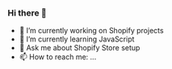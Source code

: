 ### Hi there 👋



- 🔭 I’m currently working on Shopify projects
- 🌱 I’m currently learning JavaScript
- 💬 Ask me about Shopify Store setup
- 📫 How to reach me: ...

